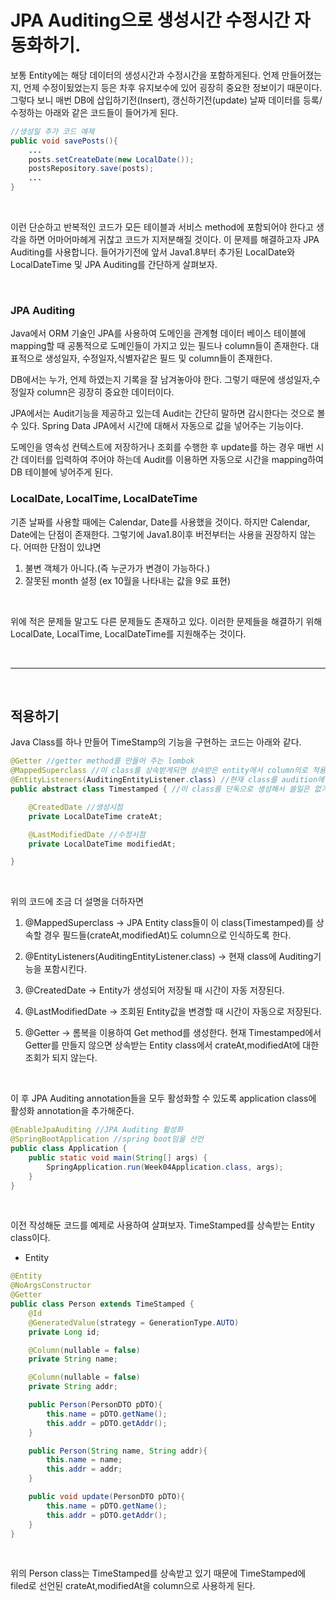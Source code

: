 JPA Auditing으로 생성시간 수정시간 자동화하기.
===

보통 Entity에는 해당 데이터의 생성시간과 수정시간을 포함하게된다. 언제 만들어졌는지, 언제 수정이됬었는지 등은 차후 유지보수에 있어 굉장히 중요한 정보이기 때문이다. 그렇다 보니 매번 DB에 삽입하기전(Insert), 갱신하기전(update) 날짜 데이터를 등록/수정하는 아래와 같은 코드들이 들어가게 된다.

```java
//생성일 추가 코드 예제
public void savePosts(){
    ...
    posts.setCreateDate(new LocalDate());
    postsRepository.save(posts);
    ...
}
```

<br>

이런 단순하고 반복적인 코드가 모든 테이블과 서비스 method에 포함되어야 한다고 생각을 하면 어마어마헤게 귀찮고 코드가 지저분해질 것이다. 이 문제를 해결하고자 JPA Auditing를 사용합니다. 들어가기전에 앞서 Java1.8부터 추가된  LocalDate와 LocalDateTime 및 JPA Auditing를 간단하게 살펴보자.

<br>

### JPA Auditing

Java에서 ORM 기술인 JPA를 사용하여 도메인을 관계형 데이터 베이스 테이블에 mapping할 때 공통적으로 도메인들이 가지고 있는 필드나 column들이 존재한다. 대표적으로 생성일자, 수정일자,식별자같은 필드 및 column들이 존재한다. <br>

DB에서는 누가, 언제 하였는지 기록을 잘 남겨놓아야 한다. 그렇기 때문에 생성일자,수정일자 column은 굉장히 중요한 데이터이다. <br>

JPA에서는 Audit기능을 제공하고 있는데 Audit는 간단히 말하면 감시한다는 것으로 볼 수 있다. Spring Data JPA에서 시간에 대해서 자동으로 값을 넣어주는 기능이다. <br>

도메인을 영속성 컨텍스트에 저장하거나 조회를 수행한 후 update를 하는 경우 매번 시간 데이터를 입력하여 주어야 하는데 Audit를 이용하면 자동으로 시간을 mapping하여 DB 테이블에 넣어주게 된다. <br>

### LocalDate, LocalTime, LocalDateTime

기존 날짜를 사용할 때에는 Calendar, Date를 사용했을 것이다. 하지만 Calendar, Date에는 단점이 존재한다. 그렇기에 Java1.8이후 버전부터는 사용을 권장하지 않는다. 어떠한 단점이 있냐면

1. 불변 객체가 아니다.(즉 누군가가 변경이 가능하다.)
2. 잘못된 month 설정 (ex 10월을 나타내는 값을 9로 표현)

<br>

위에 적은 문제들 말고도 다른 문제들도 존재하고 있다. 이러한 문제들을 해결하기 위해 LocalDate, LocalTime, LocalDateTime를 지원해주는 것이다.

<br>

---

<br>

## 적용하기

Java Class를 하나 만들어 TimeStamp의 기능을 구현하는 코드는 아래와 같다.

```java
@Getter //getter method를 만들어 주는 lombok
@MappedSuperclass //이 class를 상속받게되면 상속받은 entity에서 column의로 적용
@EntityListeners(AuditingEntityListener.class) //현재 class를 audition에 등록
public abstract class Timestamped { //이 class를 단독으로 생성해서 쓸일은 없기 때문에

    @CreatedDate //생성시점
    private LocalDateTime crateAt;

    @LastModifiedDate //수정시점
    private LocalDateTime modifiedAt;

}
```

<BR>

위의 코드에 조금 더 설명을 더하자면 

1. @MappedSuperclass -> JPA Entity class들이 이 class(Timestamped)를 상속할 경우 필드들(crateAt,modifiedAt)도 column으로 인식하도록 한다.

2. @EntityListeners(AuditingEntityListener.class) -> 현재 class에 Auditing기능을 포함시킨다.

3. @CreatedDate -> Entity가 생성되어 저장될 때 시간이 자동 저장된다.

4. @LastModifiedDate -> 조회된 Entity값을 변경할 때 시간이 자동으로 저장된다.

5. @Getter -> 롬복을 이용하여 Get method를 생성한다. 현재 Timestamped에서 Getter를 만들지 않으면 상속받는 Entity class에서 crateAt,modifiedAt에 대한 조회가 되지 않는다.

<br>

이 후 JPA Auditing annotation들을 모두 활성화할 수 있도록 application class에 활성화 annotation을 추가해준다.

```java
@EnableJpaAuditing //JPA Auditing 활성화
@SpringBootApplication //spring boot임을 선언
public class Application {
    public static void main(String[] args) {
        SpringApplication.run(Week04Application.class, args);
    }
}
```

<br>

이전 작성해둔 코드를 예제로 사용하여 살펴보자. TimeStamped를 상속받는 Entity class이다.

* Entity

```java
@Entity
@NoArgsConstructor
@Getter
public class Person extends TimeStamped {
    @Id
    @GeneratedValue(strategy = GenerationType.AUTO)
    private Long id;

    @Column(nullable = false)
    private String name;

    @Column(nullable = false)
    private String addr;

    public Person(PersonDTO pDTO){
        this.name = pDTO.getName();
        this.addr = pDTO.getAddr();
    }

    public Person(String name, String addr){
        this.name = name;
        this.addr = addr;
    }

    public void update(PersonDTO pDTO){
        this.name = pDTO.getName();
        this.addr = pDTO.getAddr();
    }
}
```

<br>

위의 Person class는 TimeStamped를 상속받고 있기 때문에 TimeStamped에 filed로 선언된 crateAt,modifiedAt을 column으로 사용하게 된다. 
